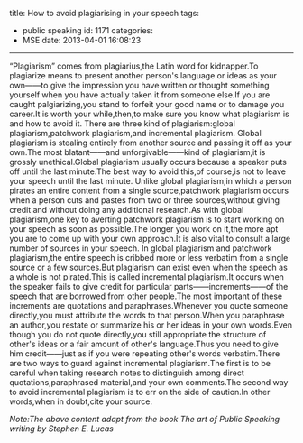title: How to avoid plagiarising in your speech
tags:
  - public speaking
id: 1171
categories:
  - MSE
date: 2013-04-01 16:08:23
---

“Plagiarism” comes from plagiarius,the Latin word for kidnapper.To plagiarize means to present another person's language or ideas as your own——to give the impression you have written or thought something yourself when you have actually taken it from someone else.If you are caught palgiarizing,you stand to forfeit your good name or to damage you career.It is worth your while,then,to make sure you know what plagiarism is and how to avoid it.
There are three kind of plagiarism:global plagiarism,patchwork plagiarism,and incremental plagiarism.
Global plagiarism is stealing entirely from another source and passing it off as your own.The most blatant——and unforgivable——kind of plagiarism,it is grossly unethical.Global plagiarism usually occurs because a speaker puts off until the last minute.The best way to avoid this,of course,is not to leave your speech until the last minute.
Unlike global plagiarism,in which a person pirates an entire content from a single source,patchwork plagiarism occurs when a person cuts and pastes from two or three sources,without giving credit and without doing any additional research.As with global plagiarism,one key to averting patchwork plagiarism is to start working on your speech as soon as possible.The longer you work on it,the more apt you are to come up with your own approach.It is also vital to consult a large number of sources in your speech.
In global plagiarism and patchwork plagiarism,the entire speech is cribbed more or less verbatim from a single source or a few sources.But plagiarism can exist even when the speech as a whole is not pirated.This is called incremental plagiarism.It occurs when the speaker fails to give credit for particular parts——increments——of the speech that are borrowed from other people.The most important of these increments are quotations and paraphrases.Whenever you quote someone directly,you must attribute the words to that person.When you paraphrase an author,you restate or summarize his or her ideas in your own words.Even though you do not quote directly,you still appropriate the structure of other's ideas or a fair amount of other's language.Thus you need to give him credit——just as if you were repeating other's words verbatim.There are two ways to guard against incremental plagiarism.The first is to be careful when taking research notes to distinguish among direct quotations,paraphrased material,and your own comments.The second way to avoid incremental plagiarism is to err on the side of caution.In other words,when in doubt,cite your source.

_Note:The above content adapt from the book The art of Public Speaking writing by Stephen E. Lucas_